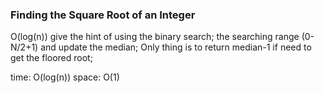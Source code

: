 ### Finding the Square Root of an Integer
O(log(n)) give the hint of using the binary search;
 the searching range (0-N/2+1) and update the median;
 Only thing is to return median-1 if need to get the floored root;

 time: O(log(n))
 space: O(1)